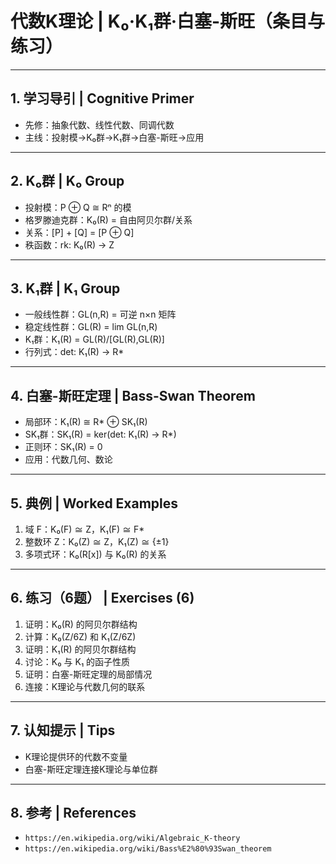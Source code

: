 # 代数K理论 | K₀·K₁群·白塞-斯旺（条目与练习）

---

## 1. 学习导引 | Cognitive Primer

- 先修：抽象代数、线性代数、同调代数
- 主线：投射模→K₀群→K₁群→白塞-斯旺→应用

---

## 2. K₀群 | K₀ Group

- 投射模：P ⊕ Q ≅ Rⁿ 的模
- 格罗滕迪克群：K₀(R) = 自由阿贝尔群/关系
- 关系：[P] + [Q] = [P ⊕ Q]
- 秩函数：rk: K₀(R) → Z

---

## 3. K₁群 | K₁ Group

- 一般线性群：GL(n,R) = 可逆 n×n 矩阵
- 稳定线性群：GL(R) = lim GL(n,R)
- K₁群：K₁(R) = GL(R)/[GL(R),GL(R)]
- 行列式：det: K₁(R) → R*

---

## 4. 白塞-斯旺定理 | Bass-Swan Theorem

- 局部环：K₁(R) ≅ R* ⊕ SK₁(R)
- SK₁群：SK₁(R) = ker(det: K₁(R) → R*)
- 正则环：SK₁(R) = 0
- 应用：代数几何、数论

---

## 5. 典例 | Worked Examples

1) 域 F：K₀(F) ≅ Z，K₁(F) ≅ F*
2) 整数环 Z：K₀(Z) ≅ Z，K₁(Z) ≅ {±1}
3) 多项式环：K₀(R[x]) 与 K₀(R) 的关系

---

## 6. 练习（6题） | Exercises (6)

1) 证明：K₀(R) 的阿贝尔群结构
2) 计算：K₀(Z/6Z) 和 K₁(Z/6Z)
3) 证明：K₁(R) 的阿贝尔群结构
4) 讨论：K₀ 与 K₁ 的函子性质
5) 证明：白塞-斯旺定理的局部情况
6) 连接：K理论与代数几何的联系

---

## 7. 认知提示 | Tips

- K理论提供环的代数不变量
- 白塞-斯旺定理连接K理论与单位群

---

## 8. 参考 | References

- `https://en.wikipedia.org/wiki/Algebraic_K-theory`
- `https://en.wikipedia.org/wiki/Bass%E2%80%93Swan_theorem`
